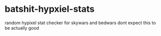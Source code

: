 # batshit-hypxiel-stats
random hypixel stat checker for skywars and bedwars
dont expect this to be actually good
